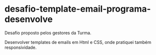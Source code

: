 # desafio-template-email-programa-desenvolve
Desafio proposto pelos gestores da Turma.

Desenvolver templates de emails em Html e CSS, onde pratiquei também responsividade.
